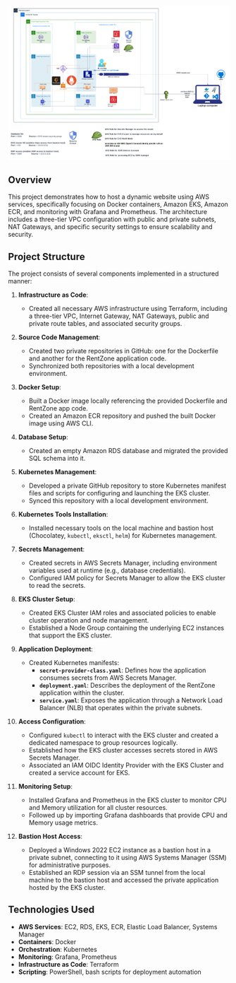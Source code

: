 ![Alt text](/Host_a_Dynamic_Website_on_AWS_with_EKS_upd.png)

## Overview
This project demonstrates how to host a dynamic website using AWS services, specifically focusing on Docker containers, Amazon EKS, Amazon ECR, and monitoring with Grafana and Prometheus. The architecture includes a three-tier VPC configuration with public and private subnets, NAT Gateways, and specific security settings to ensure scalability and security.

## Project Structure

The project consists of several components implemented in a structured manner:

1. **Infrastructure as Code**: 
   - Created all necessary AWS infrastructure using Terraform, including a three-tier VPC, Internet Gateway, NAT Gateways, public and private route tables, and associated security groups.

2. **Source Code Management**:
   - Created two private repositories in GitHub: one for the Dockerfile and another for the RentZone application code. 
   - Synchronized both repositories with a local development environment.

3. **Docker Setup**:
   - Built a Docker image locally referencing the provided Dockerfile and RentZone app code.
   - Created an Amazon ECR repository and pushed the built Docker image using AWS CLI.

4. **Database Setup**:
   - Created an empty Amazon RDS database and migrated the provided SQL schema into it.

5. **Kubernetes Management**:
   - Developed a private GitHub repository to store Kubernetes manifest files and scripts for configuring and launching the EKS cluster. 
   - Synced this repository with a local development environment.

6. **Kubernetes Tools Installation**:
   - Installed necessary tools on the local machine and bastion host (Chocolatey, `kubectl`, `eksctl`, `helm`) for Kubernetes management.

7. **Secrets Management**:
   - Created secrets in AWS Secrets Manager, including environment variables used at runtime (e.g., database credentials).
   - Configured IAM policy for Secrets Manager to allow the EKS cluster to read the secrets.

8. **EKS Cluster Setup**:
   - Created EKS Cluster IAM roles and associated policies to enable cluster operation and node management.
   - Established a Node Group containing the underlying EC2 instances that support the EKS cluster.

9. **Application Deployment**:
   - Created Kubernetes manifests: 
     - **`secret-provider-class.yaml`**: Defines how the application consumes secrets from AWS Secrets Manager.
     - **`deployment.yaml`**: Describes the deployment of the RentZone application within the cluster.
     - **`service.yaml`**: Exposes the application through a Network Load Balancer (NLB) that operates within the private subnets.

10. **Access Configuration**:
    - Configured `kubectl` to interact with the EKS cluster and created a dedicated namespace to group resources logically.
    - Established how the EKS cluster accesses secrets stored in AWS Secrets Manager.
    - Associated an IAM OIDC Identity Provider with the EKS Cluster and created a service account for EKS.

11. **Monitoring Setup**:
    - Installed Grafana and Prometheus in the EKS cluster to monitor CPU and Memory utilization for all cluster resources.
    - Followed up by importing Grafana dashboards that provide CPU and Memory usage metrics.

12. **Bastion Host Access**:
    - Deployed a Windows 2022 EC2 instance as a bastion host in a private subnet, connecting to it using AWS Systems Manager (SSM) for administrative purposes.
    - Established an RDP session via an SSM tunnel from the local machine to the bastion host and accessed the private application hosted by the EKS cluster.

## Technologies Used
- **AWS Services**: EC2, RDS, EKS, ECR, Elastic Load Balancer, Systems Manager
- **Containers**: Docker
- **Orchestration**: Kubernetes
- **Monitoring**: Grafana, Prometheus
- **Infrastructure as Code**: Terraform
- **Scripting**: PowerShell, bash scripts for deployment automation
